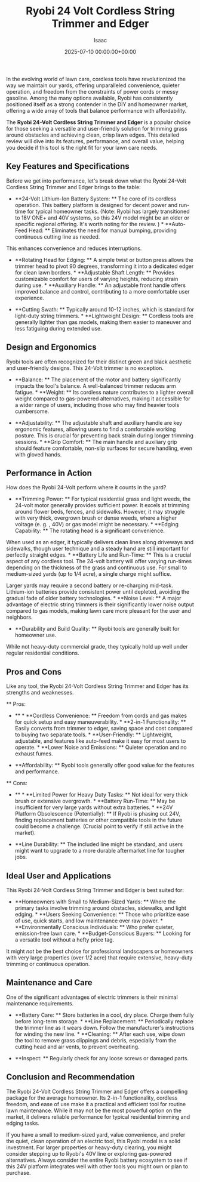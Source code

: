 ﻿---
title: Ryobi 24 Volt Cordless String Trimmer and Edger
description: In the evolving world of lawn care, cordless tools have revolutionized the way we maintain our yards, offering unparalleled convenience, quieter operation,...
slug: /ryobi-24-volt-cordless-string-trimmer-and-edger/
date: 2025-07-10 00:00:00+00:00
lastmod: 2025-07-10 00:00:00+03:00
author: Isaac
categories:
- Lawn Care
- Guides
tags:
- lawn-care
- ryobi
- cordle
layout: post
---

In the evolving world of lawn care, cordless tools have revolutionized the way we maintain our yards, offering unparalleled convenience, quieter operation, and freedom from the constraints of power cords or messy gasoline. Among the many options available, Ryobi has consistently positioned itself as a strong contender in the DIY and homeowner market, offering a wide array of tools that balance performance with affordability.

The **Ryobi 24-Volt Cordless String Trimmer and Edger** is a popular choice for those seeking a versatile and user-friendly solution for trimming grass around obstacles and achieving clean, crisp lawn edges. This detailed review will dive into its features, performance, and overall value, helping you decide if this tool is the right fit for your lawn care needs.

##  Key Features and Specifications

Before we get into performance, let's break down what the Ryobi 24-Volt Cordless String Trimmer and Edger brings to the table:

* **24-Volt Lithium-Ion Battery System: ** The core of its cordless operation. This battery platform is designed for decent power and run-time for typical homeowner tasks. (Note: Ryobi has largely transitioned to 18V ONE+ and 40V systems, so this 24V model might be an older or specific regional offering. It's worth noting for the review. ) * **Auto-Feed Head: ** Eliminates the need for manual bumping, providing continuous cutting line as needed.

This enhances convenience and reduces interruptions.

* **Rotating Head for Edging: ** A simple twist or button press allows the trimmer head to pivot 90 degrees, transforming it into a dedicated edger for clean lawn borders. * **Adjustable Shaft Length: ** Provides customizable comfort for users of varying heights, reducing strain during use. * **Auxiliary Handle: ** An adjustable front handle offers improved balance and control, contributing to a more comfortable user experience.

* **Cutting Swath: ** Typically around 10-12 inches, which is standard for light-duty string trimmers. * **Lightweight Design: ** Cordless tools are generally lighter than gas models, making them easier to maneuver and less fatiguing during extended use.

##  Design and Ergonomics

Ryobi tools are often recognized for their distinct green and black aesthetic and user-friendly designs. This 24-Volt trimmer is no exception.

* **Balance: ** The placement of the motor and battery significantly impacts the tool's balance. A well-balanced trimmer reduces arm fatigue. * **Weight: ** Its cordless nature contributes to a lighter overall weight compared to gas-powered alternatives, making it accessible for a wider range of users, including those who may find heavier tools cumbersome.

* **Adjustability: ** The adjustable shaft and auxiliary handle are key ergonomic features, allowing users to find a comfortable working posture. This is crucial for preventing back strain during longer trimming sessions. * **Grip Comfort: ** The main handle and auxiliary grip should feature comfortable, non-slip surfaces for secure handling, even with gloved hands.

##  Performance in Action

How does the Ryobi 24-Volt perform where it counts in the yard?

* **Trimming Power: ** For typical residential grass and light weeds, the 24-volt motor generally provides sufficient power. It excels at trimming around flower beds, fences, and sidewalks. However, it may struggle with very thick, overgrown brush or dense weeds, where a higher voltage (e. g. , 40V) or gas model might be necessary. * **Edging Capability: ** The rotating head is a significant convenience.

When used as an edger, it typically delivers clean lines along driveways and sidewalks, though user technique and a steady hand are still important for perfectly straight edges. * **Battery Life and Run-Time: ** This is a crucial aspect of any cordless tool. The 24-volt battery will offer varying run-times depending on the thickness of the grass and continuous use. For small to medium-sized yards (up to 1/4 acre), a single charge might suffice.

Larger yards may require a second battery or re-charging mid-task. Lithium-ion batteries provide consistent power until depleted, avoiding the gradual fade of older battery technologies. * **Noise Level: ** A major advantage of electric string trimmers is their significantly lower noise output compared to gas models, making lawn care more pleasant for the user and neighbors.

* **Durability and Build Quality: ** Ryobi tools are generally built for homeowner use.

While not heavy-duty commercial grade, they typically hold up well under regular residential conditions.

##  Pros and Cons

Like any tool, the Ryobi 24-Volt Cordless String Trimmer and Edger has its strengths and weaknesses.

**
Pros:
- ** * **Cordless Convenience: ** Freedom from cords and gas makes for quick setup and easy maneuverability. * **2-in-1 Functionality: ** Easily converts from trimmer to edger, saving space and cost compared to buying two separate tools. * **User-Friendly: ** Lightweight, adjustable, and features like auto-feed make it easy for most users to operate. * **Lower Noise and Emissions: ** Quieter operation and no exhaust fumes.


* **Affordability: ** Ryobi tools generally offer good value for the features and performance.

**
Cons:
- ** * **Limited Power for Heavy Duty Tasks: ** Not ideal for very thick brush or extensive overgrowth. * **Battery Run-Time: ** May be insufficient for very large yards without extra batteries. * **24V Platform Obsolescence (Potentially): ** If Ryobi is phasing out 24V, finding replacement batteries or other compatible tools in the future could become a challenge. (Crucial point to verify if still active in the market).


* **Line Durability: ** The included line might be standard, and users might want to upgrade to a more durable aftermarket line for tougher jobs.

##  Ideal User and Applications

This Ryobi 24-Volt Cordless String Trimmer and Edger is best suited for:

* **Homeowners with Small to Medium-Sized Yards: ** Where the primary tasks involve trimming around obstacles, sidewalks, and light edging. * **Users Seeking Convenience: ** Those who prioritize ease of use, quick starts, and low maintenance over raw power. * **Environmentally Conscious Individuals: ** Who prefer quieter, emission-free lawn care. * **Budget-Conscious Buyers: ** Looking for a versatile tool without a hefty price tag.

It might *not* be the best choice for professional landscapers or homeowners with very large properties (over 1/2 acre) that require extensive, heavy-duty trimming or continuous operation.

##  Maintenance and Care

One of the significant advantages of electric trimmers is their minimal maintenance requirements.

* **Battery Care: ** Store batteries in a cool, dry place. Charge them fully before long-term storage. * **Line Replacement: ** Periodically replace the trimmer line as it wears down. Follow the manufacturer's instructions for winding the new line. * **Cleaning: ** After each use, wipe down the tool to remove grass clippings and debris, especially from the cutting head and air vents, to prevent overheating.

* **Inspect: ** Regularly check for any loose screws or damaged parts.

##  Conclusion and Recommendation

The Ryobi 24-Volt Cordless String Trimmer and Edger offers a compelling package for the average homeowner. Its 2-in-1 functionality, cordless freedom, and ease of use make it a practical and efficient tool for routine lawn maintenance. While it may not be the most powerful option on the market, it delivers reliable performance for typical residential trimming and edging tasks.

If you have a small to medium-sized yard, value convenience, and prefer the quiet, clean operation of an electric tool, this Ryobi model is a solid investment. For larger properties or heavy-duty clearing, you might consider stepping up to Ryobi's 40V line or exploring gas-powered alternatives. Always consider the entire Ryobi battery ecosystem to see if this 24V platform integrates well with other tools you might own or plan to purchase.



